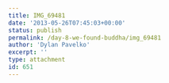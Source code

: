 ```yaml
---
title: IMG_69481
date: '2013-05-26T07:45:03+00:00'
status: publish
permalink: /day-8-we-found-buddha/img_69481
author: 'Dylan Pavelko'
excerpt: ''
type: attachment
id: 651
---
```

<!DOCTYPE html PUBLIC "-//W3C//DTD HTML 4.0 Transitional//EN" "http://www.w3.org/TR/REC-html40/loose.dtd">
<?xml encoding="UTF-8">
